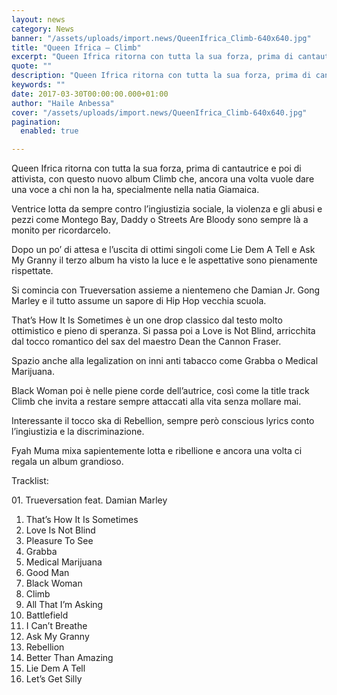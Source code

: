 ```yaml
---
layout: news
category: News
banner: "/assets/uploads/import.news/QueenIfrica_Climb-640x640.jpg"
title: "Queen Ifrica – Climb"
excerpt: "Queen Ifrica ritorna con tutta la sua forza, prima di cantautrice e poi di attivista, con questo nuovo album Climb che, ancora una volta vuole dare una voce a chi non la ha, specialmente nella natia Giamaica. Ventrice lotta da sempre contro l’ingiustizia sociale, la violenza e gli abusi e pezzi come Montego Bay, Daddy [&hellip"
quote: ""
description: "Queen Ifrica ritorna con tutta la sua forza, prima di cantautrice e poi di attivista, con questo nuovo album Climb che, ancora una volta vuole dare una voce a chi non la ha, specialmente nella natia Giamaica. Ventrice lotta da sempre contro l’ingiustizia sociale, la violenza e gli abusi e pezzi come Montego Bay, Daddy [&hellip"
keywords: ""
date: 2017-03-30T00:00:00.000+01:00
author: "Haile Anbessa"
cover: "/assets/uploads/import.news/QueenIfrica_Climb-640x640.jpg"
pagination:
  enabled: true

---
```


Queen Ifrica ritorna con tutta la sua forza, prima di cantautrice e poi di attivista, con questo nuovo album Climb che, ancora una volta vuole dare una voce a chi non la ha, specialmente nella natia Giamaica.

Ventrice lotta da sempre contro l’ingiustizia sociale, la violenza e gli abusi e pezzi come Montego Bay, Daddy o Streets Are Bloody sono sempre là a monito per ricordarcelo.

Dopo un po’ di attesa e l’uscita di ottimi singoli come Lie Dem A Tell e Ask My Granny il terzo album ha visto la luce e le aspettative sono pienamente rispettate.

Si comincia con Trueversation assieme a nientemeno che Damian Jr. Gong Marley e il tutto assume un sapore di Hip Hop vecchia scuola.

That’s How It Is Sometimes è un one drop classico dal testo molto ottimistico e pieno di speranza. Si passa poi a Love is Not Blind, arricchita dal tocco romantico del sax del maestro Dean the Cannon Fraser.

Spazio anche alla legalization on inni anti tabacco come Grabba o Medical Marijuana.

Black Woman poi è nelle piene corde dell’autrice, così come la title track Climb che invita a restare sempre attaccati alla vita senza mollare mai.

Interessante il tocco ska di Rebellion, sempre però conscious lyrics conto l’ingiustizia e la discriminazione.

Fyah Muma mixa sapientemente lotta e ribellione e ancora una volta ci regala un album grandioso.

Tracklist:

01\. Trueversation feat. Damian Marley

1. That’s How It Is Sometimes
2. Love Is Not Blind
3. Pleasure To See
4. Grabba
5. Medical Marijuana
6. Good Man
7. Black Woman
8. Climb
9. All That I’m Asking
10. Battlefield
11. I Can’t Breathe
12. Ask My Granny
13. Rebellion
14. Better Than Amazing
15. Lie Dem A Tell
16. Let’s Get Silly